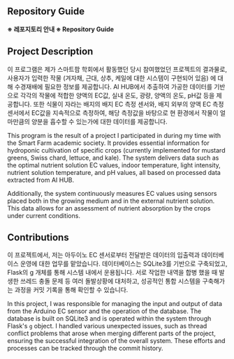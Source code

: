 ## Repository Guide

**※ 레포지토리 안내 ※ Repository Guide**

## Project Description

이 프로그램은 제가 스마트팜 학회에서 활동했던 당시 참여했었던 프로젝트의 결과물로, 사용자가 입력한 작물 (겨자채, 근대, 상추, 케일에 대한 시스템이 구현되어 있음) 에 대해 수경재배에 필요한 정보를 제공합니다. AI HUB에서 추출하여 가공한 데이터를 기반으로 각각의 작물에 적합한 양액의 EC값, 실내 온도, 광량, 양액의 온도, pH값 등을 제공합니다. 또한 식물이 자라는 배지의 배지 EC 측정 센서와, 배지 외부의 양액 EC 측정 센서에서 EC값을 지속적으로 측정하여, 해당 측정값을 바탕으로 현 환경에서 작물이 얼마만큼의 양분을 흡수할 수 있는가에 대한 데이터를 제공합니다.

This program is the result of a project I participated in during my time with the Smart Farm academic society. It provides essential information for hydroponic cultivation of specific crops (currently implemented for mustard greens, Swiss chard, lettuce, and kale). The system delivers data such as the optimal nutrient solution EC values, indoor temperature, light intensity, nutrient solution temperature, and pH values, all based on processed data extracted from AI HUB.

Additionally, the system continuously measures EC values using sensors placed both in the growing medium and in the external nutrient solution. This data allows for an assessment of nutrient absorption by the crops under current conditions.


## Contributions

이 프로젝트에서, 저는 아두이노 EC 센서로부터 전달받은 데이터의 입출력과 데이터베이스 운영에 대한 업무를 맡았습니다. 데이터베이스는 SQLite3를 기반으로 구축되었고, Flask의 g 개체를 통해 시스템 내에서 운용됩니다. 서로 작업한 내역을 합병 했을 때 발생한 쓰레드 충돌 문제 등 여러 돌발상황에 대처하고, 성공적인 통합 시스템을 구축해가는 과정을 커밋 기록을 통해 확인할 수 있습니다.

In this project, I was responsible for managing the input and output of data from the Arduino EC sensor and the operation of the database. The database is built on SQLite3 and is operated within the system through Flask's `g` object. I handled various unexpected issues, such as thread conflict problems that arose when merging different parts of the project, ensuring the successful integration of the overall system. These efforts and processes can be tracked through the commit history.
